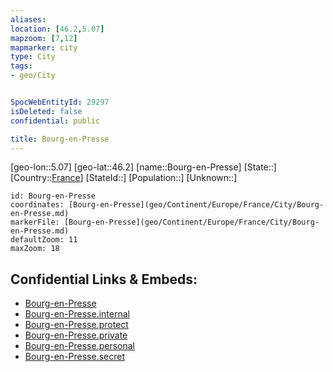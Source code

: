 ```yaml
---
aliases: 
location: [46.2,5.07]
mapzoom: [7,12] 
mapmarker: city 
type: City
tags:
- geo/City


SpocWebEntityId: 29297
isDeleted: false
confidential: public

title: Bourg-en-Presse
---
```

[geo-lon::5.07]
[geo-lat::46.2]
[name::Bourg-en-Presse]
[State::]
[Country::[France](geo/Continent/Europe/France.md)]
[StateId::]
[Population::]
[Unknown::]


```leaflet
id: Bourg-en-Presse
coordinates: [Bourg-en-Presse](geo/Continent/Europe/France/City/Bourg-en-Presse.md)
markerFile: [Bourg-en-Presse](geo/Continent/Europe/France/City/Bourg-en-Presse.md)
defaultZoom: 11 
maxZoom: 18
```


## Confidential Links & Embeds: 
- [Bourg-en-Presse](../../../../../../_public/geo/Continent/Europe/France/City/Bourg-en-Presse.md) 
- [Bourg-en-Presse.internal](../../../../../../_internal/geo/Continent/Europe/France/City/Bourg-en-Presse.internal.md) 
- [Bourg-en-Presse.protect](../../../../../../_protect/geo/Continent/Europe/France/City/Bourg-en-Presse.protect.md) 
- [Bourg-en-Presse.private](../../../../../../_private/geo/Continent/Europe/France/City/Bourg-en-Presse.private.md) 
- [Bourg-en-Presse.personal](../../../../../../_personal/geo/Continent/Europe/France/City/Bourg-en-Presse.personal.md) 
- [Bourg-en-Presse.secret](../../../../../../_secret/geo/Continent/Europe/France/City/Bourg-en-Presse.secret.md) 
